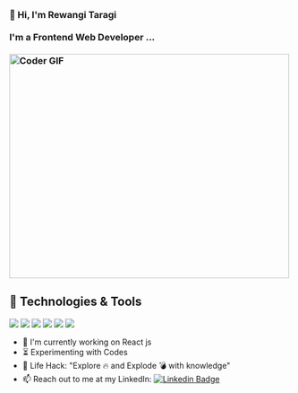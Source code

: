 <h3 align="left">
 <abc>
  <br>👋 Hi, I'm Rewangi Taragi<br>
  <br> I'm a Frontend Web Developer ... <br>
  <br>
    <img src="https://giphy.com/gifs/startupweekendsingapore-developer-entrepreneurs-swsg-4KzpjLvJjJknJ5Xuak "alt="Coder GIF" width="500" height="400">
 </abc>
</h3> 
   
   ## 🔧 Technologies & Tools
![](https://img.shields.io/badge/OS-Windows-brightgreen) ![](https://img.shields.io/badge/Editor-VS%20Code-brightgreen)
![](https://img.shields.io/badge/Web%20Development-%3C%2F%3E-blueviolet) ![](https://img.shields.io/badge/JavaScript-%3C%2F%3E-yellow) ![](https://img.shields.io/badge/Code-C%2B%2B-brightgreen) ![](https://img.shields.io/badge/FrameWork-React%20-yellowgreen)
   
- :telescope: I'm currently working on React js
- :hourglass_flowing_sand: Experimenting with Codes
- :dart: Life Hack: "Explore :fire: and Explode :bomb: with knowledge" 
- :mailbox: Reach out to me at my LinkedIn: 
[![Linkedin Badge](https://img.shields.io/badge/-rewangi-blue?style=flat-square&logo=Linkedin&logoColor=white&link=https://www.linkedin.com/in/rewangi)](https://www.linkedin.com/in/rewangi-taragi-396ba8171/)
